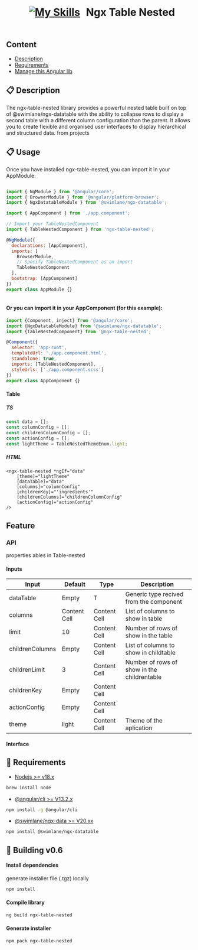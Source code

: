 <h1 style="display: flex; align-items: center; justify-content:center; gap: 16px">
  <a href="https://github.com/JDavid21051/skyfall-factory">

[![My Skills](https://skillicons.dev/icons?i=angular&theme=light)](https://angular.io)


<span style="display: inline-flex"> Ngx Table Nested  </span>

  </a>
</h1>

## Content

- [Description](#-description)
- [Requirements](#-requirements)
- [Manage this Angular lib](#-building-v06)

## 📋 Description
The ngx-table-nested library provides a powerful nested table built on top of @swimlane/ngx-datatable with the ability to collapse
rows to display a second table with a different column configuration than the parent.
It allows you to create flexible and organised user interfaces to display hierarchical and structured data. from projects

## 📋 Usage
Once you have installed ngx-table-nested, you can import it in your AppModule:
```javascript 

import { NgModule } from '@angular/core';
import { BrowserModule } from '@angular/platform-browser';
import { NgxDatatableModule } from '@swimlane/ngx-datatable';

import { AppComponent } from './app.component';

// Import your TableNestedComponent
import { TableNestedComponent } from 'ngx-table-nested';

@NgModule({
  declarations: [AppComponent],
  imports: [
    BrowserModule,
    // Specify TableNestedComponent as an import
    TableNestedComponent
  ],
  bootstrap: [AppComponent]
})
export class AppModule {}



```
#### Or you can import it in your AppComponent (for this example):
```javascript
import {Component, inject} from '@angular/core';
import {NgxDatatableModule} from '@swimlane/ngx-datatable';
import {TableNestedComponent} from '@ngx-table-nested';

@Component({
  selector: 'app-root',
  templateUrl: './app.component.html',
  standalone: true,
  imports: [TableNestedComponent],
  styleUrls: ['./app.component.scss']
})
export class AppComponent {}
```

#### Table

##### TS

```typescript
const data = [];
const columnConfig = [];
const childrenColumnConfig = [];
const actionConfig = [];
const lightTheme = TableNestedThemeEnum.light;

```
##### HTML

```text
<ngx-table-nested *ngIf="data"
    [theme]="lightTheme"
    [dataTable]="data"
    [columns]="columnConfig"
    [childrenKey]="'ingredients'"
    [childrenColumns]="childrenColumnConfig"
    [actionConfig]="actionConfig"
/>
```


## Feature

### API
properties ables in Table-nested

#### Inputs


| Input           | Default    | Type          | Description                                  |
|-----------------|------------|---------------|----------------------------------------------|
| dataTable       | Empty      | T             | Generic type recived from the component      |
| columns         | Content Cell | Content Cell  | List of columns to show in table             |
| limit           | 10         | Content Cell  | Number of rows of show in the table          |
| childrenColumns | Empty         | Content Cell  | List of columns to show in childtable        |
| childrenLimit   | 3          | Content Cell  | Number of rows of show in the childrentable |
| childrenKey     | Empty      | Content Cell  |
| actionConfig    | Empty         | Content Cell  |
| theme    | light      | Content Cell  | Theme of the aplication                      |



#### Interface


## 📖 Requirements

- [Nodejs >= v18.x][node]

```bash 
brew install node 
```

- [@angular/cli >= V13.2.x][angular]

```bash 
npm install -g @angular/cli 
```

- [@swimlane/ngx-data >= V20.xx][dateTable]

```bash 
npm install @swimlane/ngx-datatable 
```

[node]: https://nodejs.org/en
[angular]: https://angular.io/cli
[dateTable]: https://swimlane.gitbook.io/ngx-datatable/readme/installing

## 🚀 Building v0.6

#### Install dependencies
generate installer file (.tgz) locally

```bash 
npm install 
```

#### Compile library

```bash 
ng build ngx-table-nested 
```

#### Generate installer

```bash 
npm pack ngx-table-nested 
```
